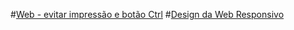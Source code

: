 #[Web - evitar impressão e botão Ctrl](WebBataoCtrl.md)
#[Design da Web Responsivo](design-da-web-responsivo.md)
